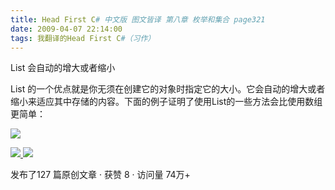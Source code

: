 ```yaml
---
title: Head First C# 中文版 图文皆译 第八章 枚举和集合 page321
date: 2009-04-07 22:14:00
tags: 我翻译的Head First C#（习作）
---
```

List  会自动的增大或者缩小

List
的一个优点就是你无须在创建它的对象时指定它的大小。它会自动的增大或者缩小来适应其中存储的内容。下面的例子证明了使用List的一些方法会比使用数组更简单：

![](https://p-blog.csdn.net/images/p_blog_csdn_net/cuipengfei1/EntryImages/20090407/2009-04-07_21-47-38.jpg)



[ ![](https://profile.csdnimg.cn/5/2/5/3_cuipengfei1)
![](https://g.csdnimg.cn/static/user-reg-year/1x/11.png)
](https://blog.csdn.net/cuipengfei1)



发布了127 篇原创文章  ·  获赞 8  ·  访问量 74万+

